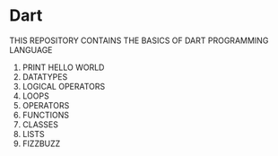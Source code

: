 # Dart

THIS REPOSITORY CONTAINS THE BASICS OF DART PROGRAMMING LANGUAGE

1. PRINT HELLO WORLD
2. DATATYPES 
3. LOGICAL OPERATORS
4. LOOPS
5. OPERATORS
6. FUNCTIONS
7. CLASSES
8. LISTS
9. FIZZBUZZ
